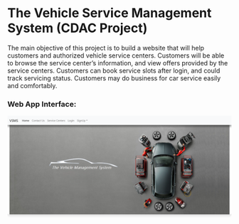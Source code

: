 # The Vehicle Service Management System (CDAC Project)

The main objective of this project is to build a website that will help customers and authorized vehicle service centers. Customers will be able to browse the service center’s information, and view offers provided by the service centers. Customers can book service slots after login, and could track servicing status. Customers may do business for car service easily and comfortably.

### Web App Interface:
![](https://github.com/Shismohammad/The-Vehicle-Service-Management-System/blob/034885d76b65bb7d97b4e324790b6426d4bab007/images/The%20Vehicle%20Service%20Management%20System.png)
